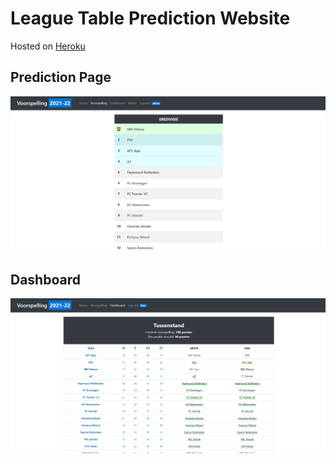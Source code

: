 # League Table Prediction Website

Hosted on [Heroku](https://voorspelling.herokuapp.com/)

## Prediction Page 
![](images/prediction.png)

## Dashboard
![](images/dashboard.png)